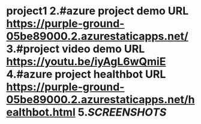 # project1                                                                                                                                                                                                                                                                                                                                         2.#azure project demo URL  https://purple-ground-05be89000.2.azurestaticapps.net/                                                                                                                                                                                                                                                                   3.#project video demo URL   https://youtu.be/iyAgL6wQmiE                                                                                                                                                                                                                                                                                            4.#azure project healthbot URL https://purple-ground-05be89000.2.azurestaticapps.net/healthbot.html                                                                                                                                                                                                                                                 5.*SCREENSHOTS*  
